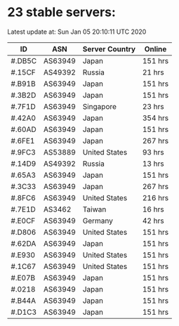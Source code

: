 # 23 stable servers:

Latest update at: Sun Jan 05 20:10:11 UTC 2020

| ID | ASN | Server Country | Online |
| -- | --- | -------------- | ------ |
| #.DB5C | AS63949 | Japan | 151 hrs |
| #.15CF | AS49392 | Russia | 21 hrs |
| #.B91B | AS63949 | Japan | 151 hrs |
| #.3B2D | AS63949 | Japan | 151 hrs |
| #.7F1D | AS63949 | Singapore | 23 hrs |
| #.42A0 | AS63949 | Japan | 354 hrs |
| #.60AD | AS63949 | Japan | 151 hrs |
| #.6FE1 | AS63949 | Japan | 267 hrs |
| #.9FC3 | AS53889 | United States | 93 hrs |
| #.14D9 | AS49392 | Russia | 13 hrs |
| #.65A3 | AS63949 | Japan | 151 hrs |
| #.3C33 | AS63949 | Japan | 267 hrs |
| #.8FC6 | AS63949 | United States | 216 hrs |
| #.7E1D | AS3462 | Taiwan | 16 hrs |
| #.E0CF | AS63949 | Germany | 42 hrs |
| #.D806 | AS63949 | United States | 151 hrs |
| #.62DA | AS63949 | Japan | 151 hrs |
| #.E930 | AS63949 | United States | 151 hrs |
| #.1C67 | AS63949 | United States | 151 hrs |
| #.E07B | AS63949 | Japan | 151 hrs |
| #.0218 | AS63949 | Japan | 151 hrs |
| #.B44A | AS63949 | Japan | 151 hrs |
| #.D1C3 | AS63949 | Japan | 151 hrs |

